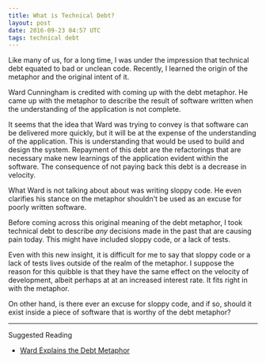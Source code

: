 ```yaml
---
title: What is Technical Debt?
layout: post
date: 2016-09-23 04:57 UTC
tags: technical debt
---
```


Like many of us, for a long time, I was under the impression that technical debt equated to bad or unclean code. Recently, I learned the origin of the metaphor and the original intent of it.

Ward Cunningham is credited with coming up with the debt metaphor. He came up with the metaphor to describe the result of software written when the understanding of the application is not complete.

It seems that the idea that Ward was trying to convey is that software can be delivered more quickly, but it will be at the expense of the understanding of the application. This is understanding that would be used to build and design the system. Repayment of this debt are the refactorings that are necessary make new learnings of the application evident within the software. The consequence of not paying back this debt is a decrease in velocity.

What Ward is not talking about about was writing sloppy code. He even clarifies his stance on the metaphor shouldn't be used as an excuse for poorly written software.

Before coming across this original meaning of the debt metaphor, I took technical debt to describe *any* decisions made in the past that are causing pain today. This might have included sloppy code, or a lack of tests.

Even with this new insight, it is difficult for me to say that sloppy code or a lack of tests lives outside of the realm of the metaphor. I suppose the reason for this quibble is that they have the same effect on the velocity of development, albeit perhaps at at an increased interest rate. It fits right in with the metaphor.

On other hand, is there ever an excuse for sloppy code, and if so, should it exist inside a piece of software that is worthy of the debt metaphor?

---

Suggested Reading

* [Ward Explains the Debt Metaphor](http://c2.com/cgi/wiki?WardExplainsDebtMetaphor)
